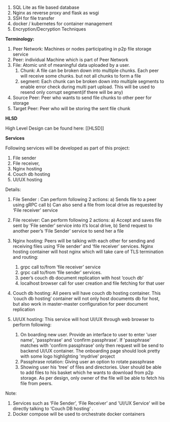 
1. SQL Lite as file based database
2. Nginx as reverse proxy and flask as wsgi
3. SSH for file transfer
4. docker / kubernetes for container management
5. Encryption/Decryption Techniques

**Terminology:** 

1. Peer Network: Machines or nodes participating in p2p file storage service
2. Peer: individual Machine which is part of Peer Network
3. File: Atomic unit of meaningful data uploaded by a user. 
	1. Chunk: A file can be broken down into multiple chunks. Each peer will receive some chunks. but not all chunks to form a file 
	2. segment: Each chunk can be broken down into multiple segments to enable error check during multi part upload. This will be used to resend only corrupt segment(if there will be any) 
4. Source Peer: Peer who wants to send file chunks to other peer for storage
5. Target Peer: Peer who will be storing the sent file chunk

**HLSD**

High Level Design can be found here: [[HLSD]]


**Services** 

Following services will be developed as part of this project:
1) File sender 
2) File receiver,
3) Nginx hosting
4) Couch db hosting
5) UI/UX hosting

Details:
1. File Sender : Can perform following 2 actions: 
	a) Sends file to a peer using gRPC call
	b) Can also send a file from local drive as requested by ‘File receiver’ service

2. File receiver: Can perform following 2 actions: 
	a) Accept and saves file sent by ‘File sender’ service into it’s local drive,
	b) Send request to another peer’s ‘File Sender’ service to send her a file

3. Nginx hosting: Peers will be talking with each other for sending and receiving files using ‘File sender’ and ‘file receiver’ services. Nginx hosting container will host nginx which will take care of TLS termination and routing:
	1. grpc call to/from ‘file receiver’ service
	2. grpc call to/from ‘file sender’ services. 
	3. peer’s couch db document replication with host ‘couch db’
	4. localhost browser call for user creation and file fetching for that user

4. Couch db hosting: All peers will have couch db hosting container. This ‘couch db hosting’ container will not only host documents db for host, but also work in master-master configuration for peer document replication

5. UI/UX hosting: This service will host UI/UX through web browser to perform following:
	1. On boarding new user. Provide an interface to user to enter 'user name', 'passphrase' and 'confirm passphrase'. If 'passphrase' matches with 'confirm passphrase' only then request will be send to backend UI/UX container. The onboarding page should look pretty with some logo highlighting 'mydrive' project
	2. Passphrase rotation: Giving user an option to rotate passphrase
	3. Showing user his 'tree' of files and directories. User should be able to add files to his basket which he wants to download from p2p storage. As per design, only owner of the file will be able to fetch his file from peers.

Note:
1. Services such as ‘File Sender’, ‘File Receiver’ and 'UI/UX Service' will be directly talking to ‘Couch DB hosting’ . 
2. Docker compose will be used to orchestrate docker containers
